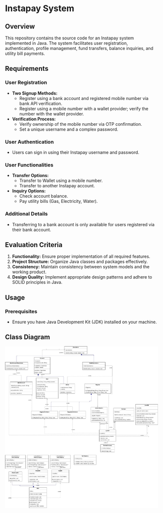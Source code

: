 # Instapay System

## Overview

This repository contains the source code for an Instapay system implemented in Java. The system facilitates user registration, authentication, profile management, fund transfers, balance inquiries, and utility bill payments.



## Requirements

### User Registration
- **Two Signup Methods:**
  - Register using a bank account and registered mobile number via bank API verification.
  - Register using a mobile number with a wallet provider; verify the number with the wallet provider.
- **Verification Process:**
  - Verify ownership of the mobile number via OTP confirmation.
  - Set a unique username and a complex password.

### User Authentication
- Users can sign in using their Instapay username and password.

### User Functionalities
- **Transfer Options:**
  - Transfer to Wallet using a mobile number.
  - Transfer to another Instapay account.
- **Inquiry Options:**
  - Check account balance.
  - Pay utility bills (Gas, Electricity, Water).

### Additional Details
- Transferring to a bank account is only available for users registered via their bank account.

## Evaluation Criteria

1. **Functionality:** Ensure proper implementation of all required features.
2. **Project Structure:** Organize Java classes and packages effectively.
3. **Consistency:** Maintain consistency between system models and the working product.
4. **Design Quality:** Implement appropriate design patterns and adhere to SOLID principles in Java.

## Usage

### Prerequisites

- Ensure you have Java Development Kit (JDK) installed on your machine.


## Class Diagram
<img src="./Class Diagram.jpg">&nbsp;&nbsp;&nbsp;&nbsp;

